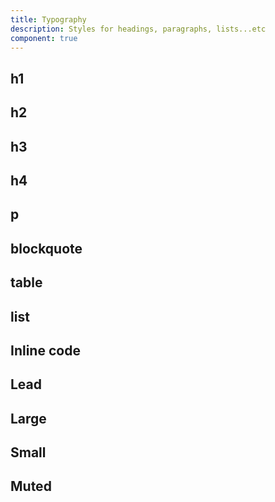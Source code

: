 ```yaml
---
title: Typography
description: Styles for headings, paragraphs, lists...etc
component: true
---
```


<ComponentPreview name="TypographyDemo">

<div/>

</ComponentPreview>

## h1

<ComponentPreview name="TypographyH1">

<div/>

</ComponentPreview>

## h2

<ComponentPreview name="TypographyH2">

<div/>

</ComponentPreview>

## h3

<ComponentPreview name="TypographyH3">

<div/>

</ComponentPreview>

## h4

<ComponentPreview name="TypographyH4">

<div/>

</ComponentPreview>

## p

<ComponentPreview name="TypographyP">

<div/>

</ComponentPreview>

## blockquote

<ComponentPreview name="TypographyBlockquote">

<div/>

</ComponentPreview>

## table

<ComponentPreview name="TypographyTable">

<div/>

</ComponentPreview>

## list

<ComponentPreview name="TypographyList">

<div/>

</ComponentPreview>

## Inline code

<ComponentPreview name="TypographyInlineCode">

<div/>

</ComponentPreview>

## Lead

<ComponentPreview name="TypographyLead">

<div/>

</ComponentPreview>

## Large

<ComponentPreview name="TypographyLarge">

<div/>

</ComponentPreview>

## Small

<ComponentPreview name="TypographySmall">

<div/>

</ComponentPreview>

## Muted

<ComponentPreview name="TypographyMuted">

<div/>

</ComponentPreview>